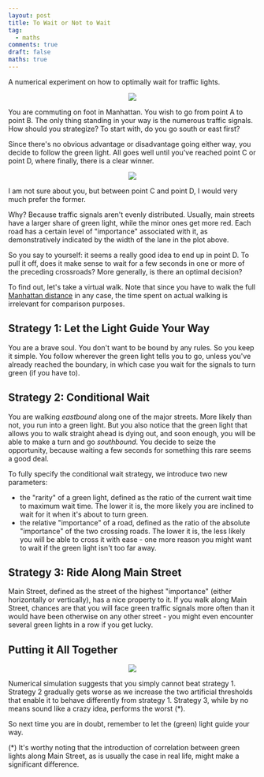 ```yaml
---
layout: post
title: To Wait or Not to Wait
tag:
  - maths
comments: true
draft: false
maths: true
---
```


A numerical experiment on how to optimally wait for traffic lights.

<div align="center">
  <img src="https://shawenyao.github.io/R/output/to_cross_or_not_to_cross/plot1.svg" />
</div>

You are commuting on foot in Manhattan. You wish to go from point A to point B. The only thing standing in your way is the numerous traffic signals. How should you strategize? To start with, do you go south or east first?

Since there's no obvious advantage or disadvantage going either way, you decide to follow the green light. All goes well until you've reached point C or point D, where finally, there is a clear winner.

<div align="center">
  <img src="https://shawenyao.github.io/R/output/to_cross_or_not_to_cross/plot2.svg" />
</div>

I am not sure about you, but between point C and point D, I would very much prefer the former.

Why? Because traffic signals aren't evenly distributed. Usually, main streets have a larger share of green light, while the minor ones get more red. Each road has a certain level of "importance" associated with it, as demonstratively indicated by the width of the lane in the plot above.

So you say to yourself: it seems a really good idea to end up in point D. To pull it off, does it make sense to wait for a few seconds in one or more of the preceding crossroads? More generally, is there an optimal decision?

To find out, let's take a virtual walk. Note that since you have to walk the full [Manhattan distance](https://en.wikipedia.org/wiki/Taxicab_geometry) in any case, the time spent on actual walking is irrelevant for comparison purposes.

## Strategy 1: Let the Light Guide Your Way

You are a brave soul. You don't want to be bound by any rules. So you keep it simple. You follow wherever the green light tells you to go, unless you've already reached the boundary, in which case you wait for the signals to turn green (if you have to).

## Strategy 2: Conditional Wait

You are walking _eastbound_ along one of the major streets. More likely than not, you run into a green light. But you also notice that the green light that allows you to walk straight ahead is dying out, and soon enough, you will be able to make a turn and go _southbound_. You decide to seize the opportunity, because waiting a few seconds for something this rare seems a good deal.

To fully specify the conditional wait strategy, we introduce two new parameters:
* the "rarity" of a green light, defined as the ratio of the current wait time to maximum wait time. The lower it is, the more likely you are inclined to wait for it when it's about to turn green.
* the relative "importance" of a road, defined as the ratio of the absolute "importance" of the two crossing roads. The lower it is, the less likely you will be able to cross it with ease - one more reason you might want to wait if the green light isn't too far away.

## Strategy 3: Ride Along Main Street

Main Street, defined as the street of the highest "importance" (either horizontally or vertically), has a nice property to it. If you walk along Main Street, chances are that you will face green traffic signals more often than it would have been otherwise on any other street - you might even encounter several green lights in a row if you get lucky.

## Putting it All Together

<div align="center">
  <img src="https://shawenyao.github.io/R/output/to_cross_or_not_to_cross/plot3.svg" />
</div>

Numerical simulation suggests that you simply cannot beat strategy 1. Strategy 2 gradually gets worse as we increase the two artificial thresholds that enable it to behave differently from strategy 1. Strategy 3, while by no means sound like a crazy idea, performs the worst (*).

So next time you are in doubt, remember to let the (green) light guide your way.

(*) It's worthy noting that the introduction of correlation between green lights along Main Street, as is usually the case in real life, might make a significant difference.
